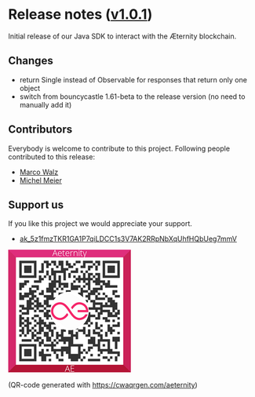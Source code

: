 # Release notes ([v1.0.1](https://github.com/kryptokrauts/aepp-sdk-java/releases/tag/v1.0.1))

Initial release of our Java SDK to interact with the Æternity blockchain.

## Changes

- return Single instead of Observable for responses that return only one object
- switch from bouncycastle 1.61-beta to the release version (no need to manually add it)

## Contributors

Everybody is welcome to contribute to this project. Following people contributed to this release:

- [Marco Walz](https://github.com/marc0olo)
- [Michel Meier](https://github.com/mitch-lbw)

## Support us

If you like this project we would appreciate your support.

- [ak_5z1fmzTKR1GA1P7qiLDCC1s3V7AK2RRpNbXqUhfHQbUeg7mmV](https://explorer.aepps.com/#/account/ak_5z1fmzTKR1GA1P7qiLDCC1s3V7AK2RRpNbXqUhfHQbUeg7mmV)

![ak_5z1fmzTKR1GA1P7qiLDCC1s3V7AK2RRpNbXqUhfHQbUeg7mmV](../../donations.png)

(QR-code generated with https://cwaqrgen.com/aeternity)